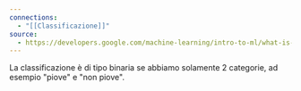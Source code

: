 ```yaml
---
connections:
  - "[[Classificazione]]"
source:
  - https://developers.google.com/machine-learning/intro-to-ml/what-is-ml?hl=it
---
```

La classificazione è di tipo binaria se abbiamo solamente 2 categorie, ad esempio "piove" e "non piove".